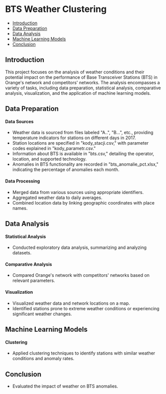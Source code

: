 # BTS Weather Clustering 

* [Introduction](#introduction)
* [Data Preparation](#data-preparation)
* [Data Analysis](#data-analysis)
* [Machine Learning Models](#machine-learning-models)
* [Conclusion](#conclusion)

## Introduction

This project focuses on the analysis of weather conditions and their potential impact on the performance of Base Transceiver Stations (BTS) in Orange's network and competitors' networks. The analysis encompasses a variety of tasks, including data preparation, statistical analysis, comparative analysis, visualization, and the application of machine learning models. 

## Data Preparation

#### Data Sources
* Weather data is sourced from files labeled "A..", "B...", etc., providing temperature indicators for stations on different days in 2017.
* Station locations are specified in "kody_stacji.csv," with parameter codes explained in "kody_parametr.csv."
* Information about BTS is available in "bts.csv," detailing the operator, location, and supported technology.
* Anomalies in BTS functionality are recorded in "bts_anomalie_pct.xlsx," indicating the percentage of anomalies each month.

#### Data Processing
* Merged data from various sources using appropriate identifiers.
* Aggregated weather data to daily averages.
* Combined location data by linking geographic coordinates with place names.

## Data Analysis

#### Statistical Analysis
* Conducted exploratory data analysis, summarizing and analyzing datasets.

#### Comparative Analysis
* Compared Orange's network with competitors' networks based on relevant parameters.

#### Visualization
* Visualized weather data and network locations on a map.
* Identified stations prone to extreme weather conditions or experiencing significant weather changes.

## Machine Learning Models

#### Clustering
* Applied clustering techniques to identify stations with similar weather conditions and anomaly rates.

## Conclusion
* Evaluated the impact of weather on BTS anomalies.
